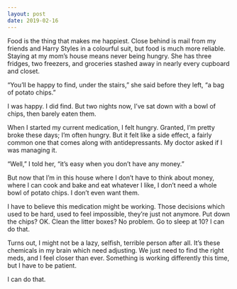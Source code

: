 ```yaml
---
layout: post
date: 2019-02-16
---
```


Food is the thing that makes me happiest. Close behind is mail from my friends and Harry Styles in a colourful suit, but food is much more reliable. Staying at my mom’s house means never being hungry. She has three fridges, two freezers, and groceries stashed away in nearly every cupboard and closet. 

“You’ll be happy to find, under the stairs,” she said before they left, “a bag of potato chips.”

I was happy. I did find. But two nights now, I’ve sat down with a bowl of chips, then barely eaten them. 

When I started my current medication, I felt hungry. Granted, I’m pretty broke these days; I’m often hungry. But it felt like a side effect, a fairly common one that comes along with antidepressants. My doctor asked if I was managing it. 

“Well,” I told her, “it’s easy when you don’t have any money.”

But now that I’m in this house where I don’t have to think about money, where I can cook and bake and eat whatever I like, I don’t need a whole bowl of potato chips. I don’t even want them. 

I have to believe this medication might be working. Those decisions which used to be hard, used to feel impossible, they’re just not anymore. Put down the chips? OK. Clean the litter boxes? No problem. Go to sleep at 10? I can do that. 

Turns out, I might not be a lazy, selfish, terrible person after all. It’s these chemicals in my brain which need adjusting. We just need to find the right meds, and I feel closer than ever. Something is working differently this time, but I have to be patient. 

I can do that. 

